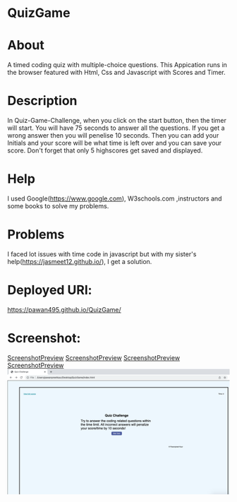 # QuizGame
# About
A timed coding quiz with multiple-choice questions. This Appication runs in the browser featured with Html, Css and Javascript with Scores and Timer.

# Description
In Quiz-Game-Challenge, when you click on the start button, then the timer will start. You will have 75 seconds to answer all the questions. If you get a wrong answer then you will penelise 10 seconds. Then you can add your Initials and your score will be what time is left over and you can save your score. Don't forget that only 5 highscores get saved and displayed.

# Help
I used Google(https://www.google.com), W3schools.com ,instructors and some books to solve my problems.

# Problems
I faced lot issues with time code in javascript but with my sister's help(https://jasmeet12.github.io/), I get a solution.

# Deployed URl:
https://pawan495.github.io/QuizGame/

#

# Screenshot:

[ScreenshotPreview](./assets/image/pic1.png)
[ScreenshotPreview](./assets/image/pic2.png)
[ScreenshotPreview](./assets/image/pic3.png)
[ScreenshotPreview](./assets/image/pic4.png)
![ScreenshotPreview](./assets/image/pic1.png)

